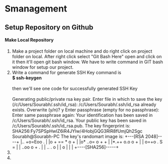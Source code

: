 # Smanagement

<h2>Setup Repository on Github</h2>
<h4>Make Local Repository</h4>
<ol>
<li>Make a project folder on local machine and do right click on project folder on local. After right click select "Git Bash Here" open and click on it then it'll open git bash window. We have to write command in GIT bash window for setup our project.</li>
<li>Write a command for generate SSH Key command is <br>
<b>$ ssh-keygen</b>
<br>
<br>
then we'll see one code for successfully generated SSH Key<br><br>Generating public/private rsa key pair.
Enter file in which to save the key (/c/Users/Sourabh/.ssh/id_rsa):
/c/Users/Sourabh/.ssh/id_rsa already exists.
Overwrite (y/n)? y
Enter passphrase (empty for no passphrase):
Enter same passphrase again:
Your identification has been saved in /c/Users/Sourabh/.ssh/id_rsa.
Your public key has been saved in /c/Users/Sourabh/.ssh/id_rsa.pub.
The key fingerprint is:
SHA256:Fy7SPSpHwIZ6iR4JYlw/4HobjGQG3RlR8fUmjQh2Sgc Sourabh@Sourabh-PC
The key's randomart image is:
+---[RSA 2048]----+
|.. +o=Eoo .      |
|o + == * o +     |
|o* ..o= o + +    |
|*.++ o.o o +     |
| o=+o . S =      |
| ..oo  o + .     |
|  ..  . o        |
|       o         |
|                 |
+----[SHA256]-----+

</li>
<li></li>
<li></li>
</ol>

